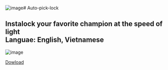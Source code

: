 ![image](https://github.com/GnuhViet/auto-pick-lock/assets/34486659/0f9f508b-a165-4b76-90d0-d33342dd9418)# Auto-pick-lock

Instalock your favorite champion at the speed of light <br/>
Languae: English, Vietnamese
-------

![image](https://github.com/GnuhViet/auto-pick-lock/assets/34486659/80fc1d31-ee1b-4466-8eb6-ef26034c4233)

[Dowload](https://github.com/GnuhViet/auto-pick-lock/releases/tag/auto-pick-lock)
